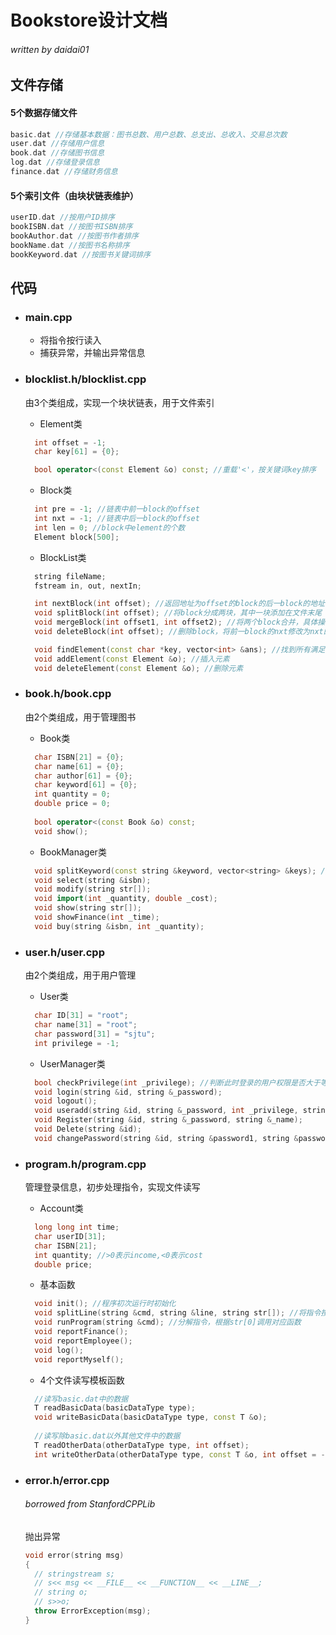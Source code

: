 # Bookstore设计文档

###### written by daidai01

## 文件存储

#### 5个数据存储文件

```c++
basic.dat //存储基本数据：图书总数、用户总数、总支出、总收入、交易总次数
user.dat //存储用户信息
book.dat //存储图书信息
log.dat //存储登录信息
finance.dat //存储财务信息
```

#### 5个索引文件（由块状链表维护）

```c++
userID.dat //按用户ID排序
bookISBN.dat //按图书ISBN排序
bookAuthor.dat //按图书作者排序
bookName.dat //按图书名称排序
bookKeyword.dat //按图书关键词排序
```

## 代码

* ### main.cpp

  * 将指令按行读入
  * 捕获异常，并输出异常信息

* ### blocklist.h/blocklist.cpp

  由3个类组成，实现一个块状链表，用于文件索引
  
  * Element类
  
  ```c++
    int offset = -1;
    char key[61] = {0};

    bool operator<(const Element &o) const; //重载'<'，按关键词key排序
  ```
  
  * Block类
  
  ```c++
    int pre = -1; //链表中前一block的offset
    int nxt = -1; //链表中后一block的offset
    int len = 0; //block中element的个数
    Element block[500];
  ```
  
  * BlockList类
  
  ```c++
    string fileName;
    fstream in, out, nextIn;

    int nextBlock(int offset); //返回地址为offset的block的后一block的地址
    void splitBlock(int offset); //将block分成两块，其中一块添加在文件末尾
    void mergeBlock(int offset1, int offset2); //将两个block合并，具体操作为将地址为offset2的block的内容复制到地址为offset1的block中，将offset2的block删除
    void deleteBlock(int offset); //删除block，将前一block的nxt修改为nxt的offset，后一block的pre修改为pre的offset

    void findElement(const char *key, vector<int> &ans); //找到所有满足关键词为key的element，将它们的offset添加到ans中
    void addElement(const Element &o); //插入元素
    void deleteElement(const Element &o); //删除元素
  ```
  
* ### book.h/book.cpp
  
  由2个类组成，用于管理图书
    
  * Book类
    
  ```c++
    char ISBN[21] = {0};
    char name[61] = {0};
    char author[61] = {0};
    char keyword[61] = {0};
    int quantity = 0;
    double price = 0;
    
    bool operator<(const Book &o) const;
    void show();
  ```
  
  * BookManager类
  
  ```c++
    void splitKeyword(const string &keyword, vector<string> &keys); //将keyword按'|'分解，并把子keyword存储在keys中
    void select(string &isbn);
    void modify(string str[]);
    void import(int _quantity, double _cost);
    void show(string str[]);
    void showFinance(int _time);
    void buy(string &isbn, int _quantity);
  ```
  
* ### user.h/user.cpp

  由2个类组成，用于用户管理
  
  * User类
  
  ```c++
    char ID[31] = "root";
    char name[31] = "root";
    char password[31] = "sjtu";
    int privilege = -1;
  ```
  
  * UserManager类
  
  ```c++
    bool checkPrivilege(int _privilege); //判断此时登录的用户权限是否大于等于指令所需权限
    void login(string &id, string &_password);
    void logout();
    void useradd(string &id, string &_password, int _privilege, string &_name);
    void Register(string &id, string &_password, string &_name);
    void Delete(string &id);
    void changePassword(string &id, string &password1, string &password2);
  ```
  
* ### program.h/program.cpp

  管理登录信息，初步处理指令，实现文件读写

  * Account类

  ```c++
    long long int time;
    char userID[31];
    char ISBN[21];
    int quantity; //>0表示income,<0表示cost 
    double price;
  ```
  
  * 基本函数
  
  ```c++
    void init(); //程序初次运行时初始化
    void splitLine(string &cmd, string &line, string str[]); //将指令按空格分解，存储在cmd和str[]中
    void runProgram(string &cmd); //分解指令，根据str[0]调用对应函数
    void reportFinance(); 
    void reportEmployee();
    void log();
    void reportMyself();
  ```
  
  * 4个文件读写模板函数

  ```c++
    //读写basic.dat中的数据
    T readBasicData(basicDataType type); 
    void writeBasicData(basicDataType type, const T &o);
    
    //读写除basic.dat以外其他文件中的数据
    T readOtherData(otherDataType type, int offset);
    int writeOtherData(otherDataType type, const T &o, int offset = -1);
  ```
  
* ### error.h/error.cpp 

  ###### borrowed from StanfordCPPLib

  抛出异常
  
  ```c++
  void error(string msg)
  {
    // stringstream s;
    // s<< msg << __FILE__ << __FUNCTION__ << __LINE__;
    // string o;
    // s>>o;
    throw ErrorException(msg);
  }
  ```
  
  
